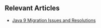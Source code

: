 ## Relevant Articles

- [Java 9 Migration Issues and Resolutions](https://www.baeldung.com/java-9-migration-issue)
